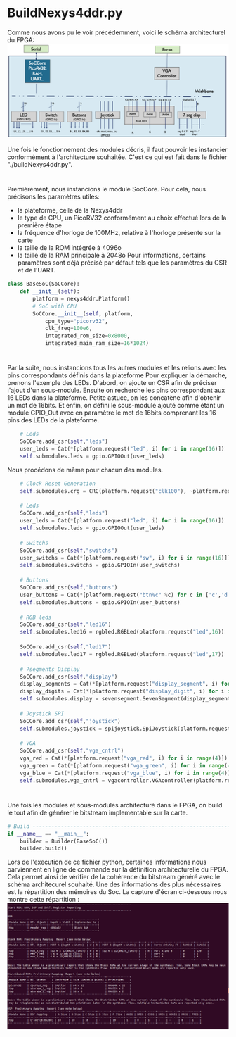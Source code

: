 # BuildNexys4ddr.py

Comme nous avons pu le voir précédemment, voici le schéma architecturel du FPGA:
![Architecture](./Images/Architecture.png)

Une fois le fonctionnement des modules décris, il faut pouvoir les instancier conformément à l'architecture souhaitée. C'est ce qui est fait dans le fichier "./buildNexys4ddr.py".

# 
Premièrement, nous instancions le module SocCore. Pour cela, nous précisons les paramètres utiles: 
- la plateforme, celle de la Nexys4ddr
- le type de CPU, un PicoRV32 conformément au choix effectué lors de la première étape
- la fréquence d'horloge de 100MHz, relative à l'horloge présente sur la carte
- la taille de la ROM intégrée à 4096o 
- la taille de la RAM principale à 2048o
Pour informations, certains paramètres sont déjà précisé par défaut tels que les paramètres du CSR et de l'UART.
```python
class BaseSoC(SoCCore):
	def __init__(self):
		platform = nexys4ddr.Platform()
		# SoC with CPU
		SoCCore.__init__(self, platform,
 			cpu_type="picorv32",
			clk_freq=100e6,
			integrated_rom_size=0x8000,
			integrated_main_ram_size=16*1024)
```


# 
Par la suite, nous instancions tous les autres modules et les relions avec les pins correspondants définis dans la plateforme
Pour expliquer la démarche, prenons l'exemple des LEDs. D'abord, on ajoute un CSR afin de préciser l'ajout d'un sous-module. Ensuite on recherche les pins correspondant aux 16 LEDs dans la plateforme. Petite astuce, on les concatène afin d'obtenir un mot de 16bits. Et enfin, on défini le sous-module ajouté comme étant un module GPIO_Out avec en paramètre le mot de 16bits comprenant les 16 pins des LEDs de la plateforme.
```python
	# Leds
	SoCCore.add_csr(self,"leds")
	user_leds = Cat(*[platform.request("led", i) for i in range(16)])
	self.submodules.leds = gpio.GPIOOut(user_leds)
```
Nous procédons de même pour chacun des modules.
```python
	# Clock Reset Generation
	self.submodules.crg = CRG(platform.request("clk100"), ~platform.request("cpu_reset"))

	# Leds
	SoCCore.add_csr(self,"leds")
	user_leds = Cat(*[platform.request("led", i) for i in range(16)])
	self.submodules.leds = gpio.GPIOOut(user_leds)

	# Switchs
	SoCCore.add_csr(self,"switchs")
	user_switchs = Cat(*[platform.request("sw", i) for i in range(16)])
	self.submodules.switchs = gpio.GPIOIn(user_switchs)

	# Buttons
	SoCCore.add_csr(self,"buttons")
	user_buttons = Cat(*[platform.request("btn%c" %c) for c in ['c','d','u','r','l']])
	self.submodules.buttons = gpio.GPIOIn(user_buttons)

	# RGB leds
	SoCCore.add_csr(self,"led16")
	self.submodules.led16 = rgbled.RGBLed(platform.request("led",16))

	SoCCore.add_csr(self,"led17")
	self.submodules.led17 = rgbled.RGBLed(platform.request("led",17))

	# 7segments Display
	SoCCore.add_csr(self,"display")
	display_segments = Cat(*[platform.request("display_segment", i) for i in range(8)])
	display_digits = Cat(*[platform.request("display_digit", i) for i in range(8)])
	self.submodules.display = sevensegment.SevenSegment(display_segments,display_digits)

	# Joystick SPI
	SoCCore.add_csr(self,"joystick")
	self.submodules.joystick = spijoystick.SpiJoystick(platform.request("joystick"))

	# VGA
	SoCCore.add_csr(self,"vga_cntrl")
	vga_red = Cat(*[platform.request("vga_red", i) for i in range(4)])
	vga_green = Cat(*[platform.request("vga_green", i) for i in range(4)])
	vga_blue = Cat(*[platform.request("vga_blue", i) for i in range(4)])
	self.submodules.vga_cntrl = vgacontroller.VGAcontroller(platform.request("hsync"),platform.request("vsync"), vga_red, vga_green, vga_blue)
```


# 
Une fois les modules et sous-modules architecturé dans le FPGA, on build le tout afin de générer le bitstream implementable sur la carte.
```python
# Build --------------------------------------------------------------------------------------------
if __name__ == "__main__":
	builder = Builder(BaseSoC())
	builder.build()
```
Lors de l'execution de ce fichier python, certaines informations nous parviennent en ligne de commande sur la définition architecturelle du FPGA. Cela permet ainsi de vérifier de la cohérence du bitstream généré avec le schéma architecurel souhaité. Une des informations des plus nécessaires est la répartition des mémoires du Soc. La capture d'écran ci-dessous nous montre cette répartition : 
![Capture_build](./Images/Capture_build.png)

